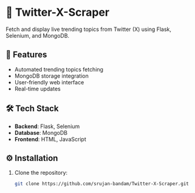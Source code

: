 # 🚀 Twitter-X-Scraper

Fetch and display live trending topics from Twitter (X) using Flask, Selenium, and MongoDB.

## 🌟 Features
- Automated trending topics fetching
- MongoDB storage integration
- User-friendly web interface
- Real-time updates

## 🛠️ Tech Stack
- **Backend**: Flask, Selenium
- **Database**: MongoDB
- **Frontend**: HTML, JavaScript

## ⚙️ Installation
1. Clone the repository:
   ```bash
   git clone https://github.com/srujan-bandam/Twitter-X-Scraper.git



